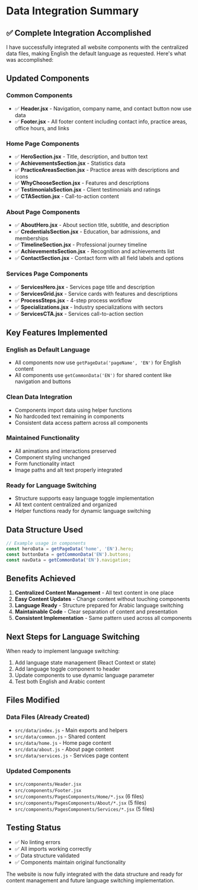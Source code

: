 # Data Integration Summary

## ✅ Complete Integration Accomplished

I have successfully integrated all website components with the centralized data files, making English the default language as requested. Here's what was accomplished:

## Updated Components

### **Common Components**
- ✅ **Header.jsx** - Navigation, company name, and contact button now use data
- ✅ **Footer.jsx** - All footer content including contact info, practice areas, office hours, and links

### **Home Page Components**
- ✅ **HeroSection.jsx** - Title, description, and button text
- ✅ **AchievementsSection.jsx** - Statistics data
- ✅ **PracticeAreasSection.jsx** - Practice areas with descriptions and icons
- ✅ **WhyChooseSection.jsx** - Features and descriptions
- ✅ **TestimonialsSection.jsx** - Client testimonials and ratings
- ✅ **CTASection.jsx** - Call-to-action content

### **About Page Components**
- ✅ **AboutHero.jsx** - About section title, subtitle, and description
- ✅ **CredentialsSection.jsx** - Education, bar admissions, and memberships
- ✅ **TimelineSection.jsx** - Professional journey timeline
- ✅ **AchievementsSection.jsx** - Recognition and achievements list
- ✅ **ContactSection.jsx** - Contact form with all field labels and options

### **Services Page Components**
- ✅ **ServicesHero.jsx** - Services page title and description
- ✅ **ServicesGrid.jsx** - Service cards with features and descriptions
- ✅ **ProcessSteps.jsx** - 4-step process workflow
- ✅ **Specializations.jsx** - Industry specializations with sectors
- ✅ **ServicesCTA.jsx** - Services call-to-action section

## Key Features Implemented

### **English as Default Language**
- All components now use `getPageData('pageName', 'EN')` for English content
- All components use `getCommonData('EN')` for shared content like navigation and buttons

### **Clean Data Integration**
- Components import data using helper functions
- No hardcoded text remaining in components
- Consistent data access pattern across all components

### **Maintained Functionality**
- All animations and interactions preserved
- Component styling unchanged
- Form functionality intact
- Image paths and alt text properly integrated

### **Ready for Language Switching**
- Structure supports easy language toggle implementation
- All text content centralized and organized
- Helper functions ready for dynamic language switching

## Data Structure Used

```javascript
// Example usage in components
const heroData = getPageData('home', 'EN').hero;
const buttonData = getCommonData('EN').buttons;
const navData = getCommonData('EN').navigation;
```

## Benefits Achieved

1. **Centralized Content Management** - All text content in one place
2. **Easy Content Updates** - Change content without touching components
3. **Language Ready** - Structure prepared for Arabic language switching
4. **Maintainable Code** - Clear separation of content and presentation
5. **Consistent Implementation** - Same pattern used across all components

## Next Steps for Language Switching

When ready to implement language switching:

1. Add language state management (React Context or state)
2. Add language toggle component to header
3. Update components to use dynamic language parameter
4. Test both English and Arabic content

## Files Modified

### Data Files (Already Created)
- `src/data/index.js` - Main exports and helpers
- `src/data/common.js` - Shared content
- `src/data/home.js` - Home page content
- `src/data/about.js` - About page content
- `src/data/services.js` - Services page content

### Updated Components
- `src/components/Header.jsx`
- `src/components/Footer.jsx`
- `src/components/PagesComponents/Home/*.jsx` (6 files)
- `src/components/PagesComponents/About/*.jsx` (5 files)
- `src/components/PagesComponents/Services/*.jsx` (5 files)

## Testing Status
- ✅ No linting errors
- ✅ All imports working correctly
- ✅ Data structure validated
- ✅ Components maintain original functionality

The website is now fully integrated with the data structure and ready for content management and future language switching implementation.
